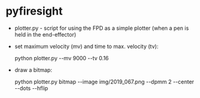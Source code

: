 # pyfiresight

- plotter.py - script for using the FPD as a simple plotter (when a pen is held in the end-effector)
 - set maximum velocity (mv) and time to max. velocity (tv):

    python plotter.py --mv 9000 --tv 0.16

 - draw a bitmap:
    
    python plotter.py bitmap --image img/2019_067.png --dpmm 2 --center --dots --hflip
